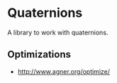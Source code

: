 # Quaternions
A library to work with quaternions.

## Optimizations
- http://www.agner.org/optimize/